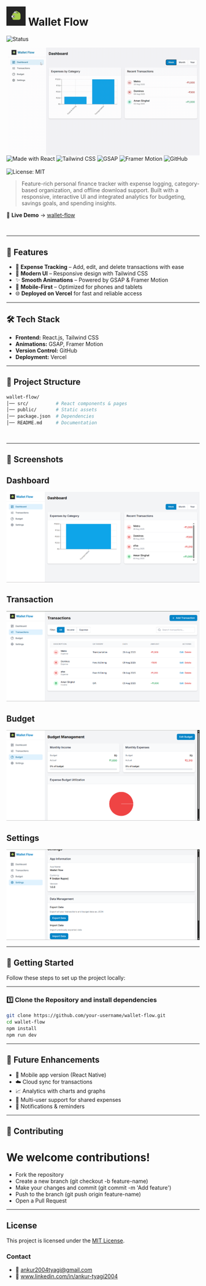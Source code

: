 # <img src="./public/icons/favicon.svg" width="50" height="50"> Wallet Flow  
![Status](https://img.shields.io/badge/status-active-success.svg)  

<img align="right" alt="coding" width="500" src="./public/WalletFlow.gif"  >

![Made with React](https://img.shields.io/badge/React-20232A?style=for-the-badge&logo=react&logoColor=61DAFB) 
![Tailwind CSS](https://img.shields.io/badge/Tailwind_CSS-38B2AC?style=for-the-badge&logo=tailwind-css&logoColor=white) 
![GSAP](https://img.shields.io/badge/GSAP-88CE02?style=for-the-badge&logo=greensock&logoColor=white) 
![Framer Motion](https://img.shields.io/badge/Framer_Motion-black?style=for-the-badge&logo=framer&logoColor=white) 
![GitHub](https://img.shields.io/badge/GitHub-181717?style=for-the-badge&logo=github&logoColor=white)  
<br>
![License: MIT](https://img.shields.io/badge/License-MIT-yellow.svg)  


> Feature-rich personal finance tracker with expense logging, category-based organization, and offline download support.
> Built with a responsive, interactive UI and integrated analytics for budgeting, savings goals, and spending insights.  

🔗 **Live Demo** → [wallet-flow](https://wallet-flow-sage.vercel.app/)  

<br>

---

## 🚀 Features  
- 📌 **Expense Tracking** – Add, edit, and delete transactions with ease  
- 🎨 **Modern UI** – Responsive design with Tailwind CSS  
- ✨ **Smooth Animations** – Powered by GSAP & Framer Motion  
- 📱 **Mobile-First** – Optimized for phones and tablets  
- 🌐 **Deployed on Vercel** for fast and reliable access  

---

## 🛠️ Tech Stack  
- **Frontend:** React.js, Tailwind CSS  
- **Animations:** GSAP, Framer Motion  
- **Version Control:** GitHub  
- **Deployment:** Vercel  

---

## 📂 Project Structure  
```bash
wallet-flow/
│── src/          # React components & pages
│── public/       # Static assets
│── package.json  # Dependencies
│── README.md     # Documentation
```
<br>

---

## 📸 Screenshots

## Dashboard
<img src="./public/Screenshot 2025-08-20 175949.png" >

## Transaction
<img src="./public/Screenshot 2025-08-20 175959.png" >

## Budget
<img src="./public/Screenshot 2025-08-20 180008.png" >

## Settings
<img src="./public/Screenshot 2025-08-20 180019.png" >

---

## 🏁 Getting Started

Follow these steps to set up the project locally:

---

### 1️⃣ Clone the Repository and install dependencies
```bash
git clone https://github.com/your-username/wallet-flow.git
cd wallet-flow
npm install
npm run dev
```
---

## 🔮 Future Enhancements
- 📱 Mobile app version (React Native)
- ☁️ Cloud sync for transactions
- 📈 Analytics with charts and graphs
- 👥 Multi-user support for shared expenses
- 🔔 Notifications & reminders

---

## 🤝 Contributing
# We welcome contributions!
- Fork the repository
- Create a new branch (git checkout -b feature-name)
- Make your changes and commit (git commit -m 'Add feature')
- Push to the branch (git push origin feature-name)
- Open a Pull Request

---

## License

This project is licensed under the [MIT License](LICENSE).

### Contact
- 📧 ankur2004tyagi@gmail.com
- 🔗 www.linkedin.com/in/ankur-tyagi2004
